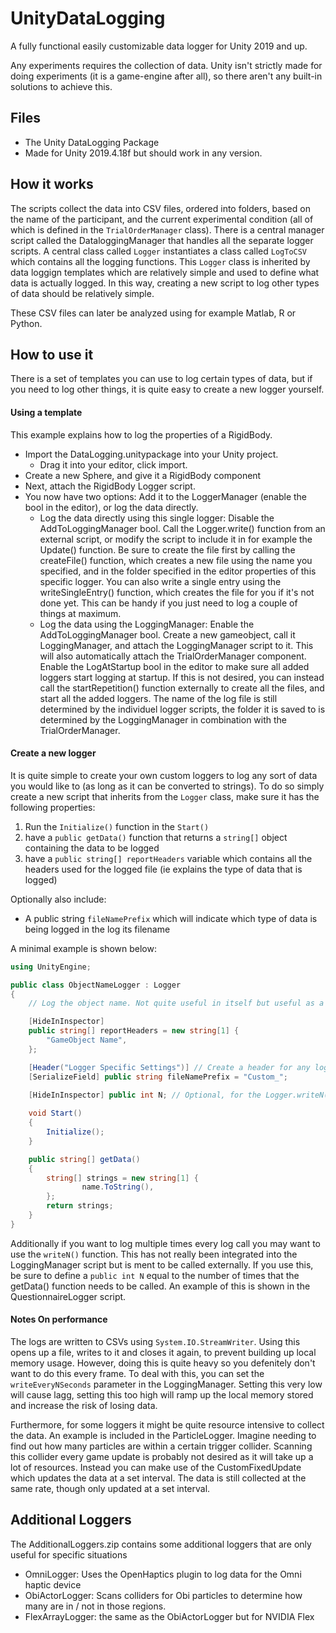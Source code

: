 # UnityDataLogging
A fully functional easily customizable data logger for Unity 2019 and up.

Any experiments requires the collection of data. Unity isn't strictly made for doing experiments (it is a game-engine after all), so there aren't any built-in solutions to achieve this.

## Files
- The Unity DataLogging Package
- Made for Unity 2019.4.18f but should work in any version.

## How it works
The scripts collect the data into CSV files, ordered into folders, based on the name of the participant, and the current experimental condition (all of which is defined in the `TrialOrderManager` class). There is a central manager script called the DataloggingManager that handles all the separate logger scripts. A central class called `Logger` instantiates a class called `LogToCSV` which contains all the logging functions. This `Logger` class is inherited by data loggign templates which are relatively simple and used to define what data is actually logged. In this way, creating a new script to log other types of data should be relatively simple.

These CSV files can later be analyzed using for example Matlab, R or Python.

## How to use it
There is a set of templates you can use to log certain types of data, but if you need to log other things, it is quite easy to create a new logger yourself.

#### Using a template
This example explains how to log the properties of a RigidBody.

- Import the DataLogging.unitypackage into your Unity project. 
  - Drag it into your editor, click import.
- Create a new Sphere, and give it a RigidBody component
- Next, attach the RigidBody Logger script.
- You now have two options: Add it to the LoggerManager (enable the bool in the editor), or log the data directly.
  - Log the data directly using this single logger: Disable the AddToLoggingManager bool. Call the Logger.write() function from an external script, or modify the script to include it in for example the Update() function. Be sure to create the file first by calling the createFile() function, which creates a new file using the name you specified, and in the folder specified in the editor properties of this specific logger. You can also write a single entry using the writeSingleEntry() function, which creates the file for you if it's not done yet. This can be handy if you just need to log a couple of things at maximum.
  - Log the data using the LoggingManager: Enable the AddToLoggingManager bool. Create a new gameobject, call it LoggingManager, and attach the LoggingManager script to it. This will also automatically attach the TrialOrderManager component. Enable the LogAtStartup bool in the editor to make sure all added loggers start logging at startup. If this is not desired, you can instead call the startRepetition() function externally to create all the files, and start all the added loggers. The name of the log file is still determined by the individuel logger scripts, the folder it is saved to is determined by the LoggingManager in combination with the TrialOrderManager.

#### Create a new logger
It is quite simple to create your own custom loggers to log any sort of data you would like to (as long as it can be converted to strings). To do so simply create a new script that inherits from the `Logger` class, make sure it has the following properties:
1. Run the `Initialize()` function in the `Start()`
2. have a `public getData()` function that returns a `string[]` object containing the data to be logged
3. have a `public string[] reportHeaders` variable which contains all the headers used for the logged file (ie explains the type of data that is logged)

Optionally also include:
- A public string `fileNamePrefix` which will indicate which type of data is being logged in the log its filename

A minimal example is shown below:
```C#
using UnityEngine;

public class ObjectNameLogger : Logger
{
    // Log the object name. Not quite useful in itself but useful as a demonstration template

    [HideInInspector] 
    public string[] reportHeaders = new string[1] {
        "GameObject Name",
    };

    [Header("Logger Specific Settings")] // Create a header for any logger specific settings
    [SerializeField] public string fileNamePrefix = "Custom_";
    
    [HideInInspector] public int N; // Optional, for the Logger.writeN() function

    void Start()
    {
        Initialize();
    }

    public string[] getData()
    {
        string[] strings = new string[1] {
                name.ToString(),
        };
        return strings;
    }
}
```

Additionally if you want to log multiple times every log call you may want to use the `writeN()` function. This has not really been integrated into the LoggingManager script but is ment to be called externally. If you use this, be sure to define a `public int N` equal to the number of times that the getData() function needs to be called. An example of this is shown in the QuestionnaireLogger script.


#### Notes On performance
The logs are written to CSVs using `System.IO.StreamWriter`. Using this opens up a file, writes to it and closes it again, to prevent building up local memory usage. However, doing this is quite heavy so you defenitely don't want to do this every frame. To deal with this, you can set the `writeEveryNSeconds` parameter in the LoggingManager. Setting this very low will cause lagg, setting this too high will ramp up the local memory stored and increase the risk of losing data. 

Furthermore, for some loggers it might be quite resource intensive to collect the data. An example is included in the ParticleLogger. Imagine needing to find out how many particles are within a certain trigger collider. Scanning this collider every game update is probably not desired as it will take up a lot of resources. Instead you can make use of the CustomFixedUpdate which updates the data at a set interval. The data is still collected at the same rate, though only updated at a set interval.

## Additional Loggers
The AdditionalLoggers.zip contains some additional loggers that are only useful for specific situations
- OmniLogger: Uses the OpenHaptics plugin to log data for the Omni haptic device
- ObiActorLogger: Scans colliders for Obi particles to determine how many are in / not in those regions.
- FlexArrayLogger: the same as the ObiActorLogger but for NVIDIA Flex